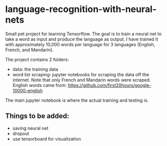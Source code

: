 # language-recognition-with-neural-nets
Small pet project for learning Tensorflow. The goal is to train a neural net to take a word as input and produce the language as output. I have trained it with approximately 10,000 words per language for 3 languages (English, French, and Mandarin).

The project contains 2 folders:
- data: the training data
- word list scraping: jupyter notebooks for scraping the data off the internet.
 Note that only French and Mandarin words were scraped. English words came from: https://github.com/first20hours/google-10000-english
 
The main jupyter notebook is where the actual training and testing is.

## Things to be added:
- saving neural net
- dropout
- use tensorboard for visualization
